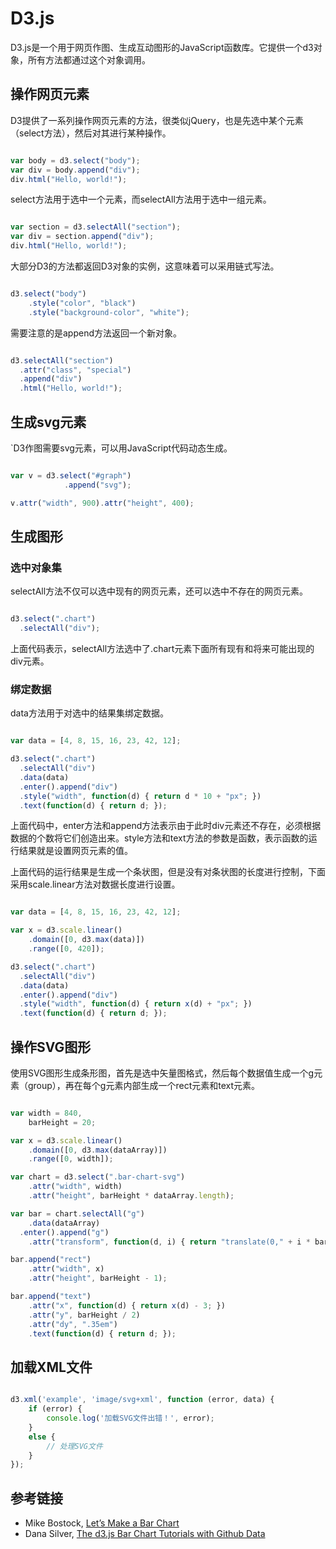 # D3.js

D3.js是一个用于网页作图、生成互动图形的JavaScript函数库。它提供一个d3对象，所有方法都通过这个对象调用。

## 操作网页元素

D3提供了一系列操作网页元素的方法，很类似jQuery，也是先选中某个元素（select方法），然后对其进行某种操作。

```js

var body = d3.select("body");
var div = body.append("div");
div.html("Hello, world!");

```

select方法用于选中一个元素，而selectAll方法用于选中一组元素。

```js

var section = d3.selectAll("section");
var div = section.append("div");
div.html("Hello, world!");

```

大部分D3的方法都返回D3对象的实例，这意味着可以采用链式写法。

```js

d3.select("body")
    .style("color", "black")
    .style("background-color", "white");

```

需要注意的是append方法返回一个新对象。

```js

d3.selectAll("section")
  .attr("class", "special")
  .append("div")
  .html("Hello, world!");

```

## 生成svg元素

`D3作图需要svg元素，可以用JavaScript代码动态生成。

```js

var v = d3.select("#graph")
            .append("svg");

v.attr("width", 900).attr("height", 400);

```

## 生成图形

### 选中对象集

selectAll方法不仅可以选中现有的网页元素，还可以选中不存在的网页元素。

```js

d3.select(".chart")
  .selectAll("div");

```

上面代码表示，selectAll方法选中了.chart元素下面所有现有和将来可能出现的div元素。

### 绑定数据

data方法用于对选中的结果集绑定数据。

```js

var data = [4, 8, 15, 16, 23, 42, 12];

d3.select(".chart")
  .selectAll("div")
  .data(data)
  .enter().append("div")
  .style("width", function(d) { return d * 10 + "px"; })
  .text(function(d) { return d; });

```

上面代码中，enter方法和append方法表示由于此时div元素还不存在，必须根据数据的个数将它们创造出来。style方法和text方法的参数是函数，表示函数的运行结果就是设置网页元素的值。

上面代码的运行结果是生成一个条状图，但是没有对条状图的长度进行控制，下面采用scale.linear方法对数据长度进行设置。

```js

var data = [4, 8, 15, 16, 23, 42, 12];

var x = d3.scale.linear()
    .domain([0, d3.max(data)])
    .range([0, 420]);

d3.select(".chart")
  .selectAll("div")
  .data(data)
  .enter().append("div")
  .style("width", function(d) { return x(d) + "px"; })
  .text(function(d) { return d; });

```

## 操作SVG图形

使用SVG图形生成条形图，首先是选中矢量图格式，然后每个数据值生成一个g元素（group），再在每个g元素内部生成一个rect元素和text元素。

```js

var width = 840,
    barHeight = 20;

var x = d3.scale.linear()
    .domain([0, d3.max(dataArray)])
    .range([0, width]);

var chart = d3.select(".bar-chart-svg")
    .attr("width", width)
    .attr("height", barHeight * dataArray.length);

var bar = chart.selectAll("g")
    .data(dataArray)
  .enter().append("g")
    .attr("transform", function(d, i) { return "translate(0," + i * barHeight + ")"; });

bar.append("rect")
    .attr("width", x)
    .attr("height", barHeight - 1);

bar.append("text")
    .attr("x", function(d) { return x(d) - 3; })
    .attr("y", barHeight / 2)
    .attr("dy", ".35em")
    .text(function(d) { return d; });

```

## 加载XML文件

```js

d3.xml('example', 'image/svg+xml', function (error, data) {
    if (error) {
        console.log('加载SVG文件出错！', error);
    }
    else {
        // 处理SVG文件
    }
});

```

## 参考链接

- Mike Bostock, [Let’s Make a Bar Chart](http://bost.ocks.org/mike/bar/)
- Dana Silver, [The d3.js Bar Chart Tutorials with Github Data](http://danasilver.org/2013/12/31/d3-github-language-stats/)
